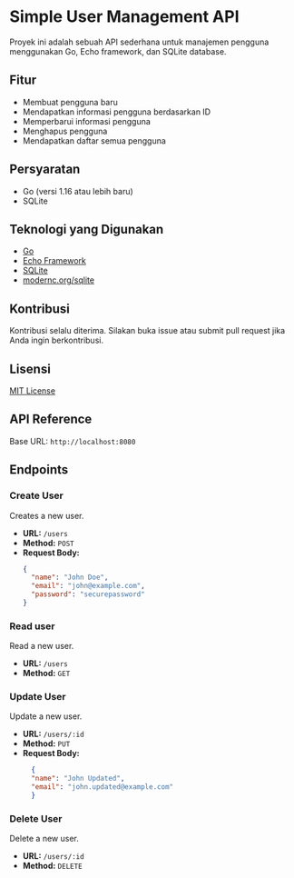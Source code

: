 # Simple User Management API

Proyek ini adalah sebuah API sederhana untuk manajemen pengguna menggunakan Go, Echo framework, dan SQLite database.

## Fitur

- Membuat pengguna baru
- Mendapatkan informasi pengguna berdasarkan ID
- Memperbarui informasi pengguna
- Menghapus pengguna
- Mendapatkan daftar semua pengguna

## Persyaratan

- Go (versi 1.16 atau lebih baru)
- SQLite

## Teknologi yang Digunakan

- [Go](https://golang.org/)
- [Echo Framework](https://echo.labstack.com/)
- [SQLite](https://www.sqlite.org/)
- [modernc.org/sqlite](https://pkg.go.dev/modernc.org/sqlite)

## Kontribusi

Kontribusi selalu diterima. Silakan buka issue atau submit pull request jika Anda ingin berkontribusi.

## Lisensi

[MIT License](https://opensource.org/licenses/MIT)

## API Reference
Base URL: `http://localhost:8080`

## Endpoints

### Create User

Creates a new user.

- **URL:** `/users`
- **Method:** `POST`
- **Request Body:**
  ```json
  {
    "name": "John Doe",
    "email": "john@example.com",
    "password": "securepassword"
  }

### Read user

Read a new user.

- **URL:** `/users`
- **Method:** `GET`

### Update User

Update a new user.

- **URL:** `/users/:id`
- **Method:** `PUT`
- **Request Body:**
  ```json
    {
    "name": "John Updated",
    "email": "john.updated@example.com"
    }
### Delete User

Delete a new user.

- **URL:** `/users/:id`
- **Method:** `DELETE`
